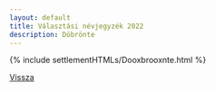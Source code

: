 ```yaml
---
layout: default
title: Választási névjegyzék 2022
description: Döbrönte
---
```


{% include settlementHTMLs/Dooxbrooxnte.html %}

[Vissza](./)